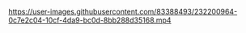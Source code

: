



https://user-images.githubusercontent.com/83388493/232200964-0c7e2c04-10cf-4da9-bc0d-8bb288d35168.mp4
